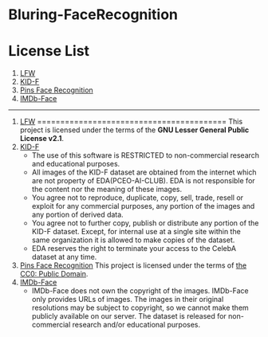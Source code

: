 # Bluring-FaceRecognition

License List
============
1. [LFW](http://vis-www.cs.umass.edu/lfw)
2. [KID-F](https://www.kaggle.com/datasets/vkehfdl1/kidf-kpop-idol-dataset-female)
3. [Pins Face Recognition](https://www.kaggle.com/datasets/hereisburak/pins-face-recognition)
4. [IMDb-Face](https://github.com/fwang91/IMDb-Face)
---------------------------------------------------
1. [LFW](http://vis-www.cs.umass.edu/lfw)
=========================================
    This project is licensed under the terms of the **GNU Lesser General Public License v2.1**.
2. [KID-F](https://www.kaggle.com/datasets/vkehfdl1/kidf-kpop-idol-dataset-female)
    + The use of this software is RESTRICTED to non-commercial research and educational purposes.
    + All images of the KID-F dataset are obtained from the internet which are not property of EDA(PCEO-AI-CLUB). EDA is not responsible for the content nor the meaning of these images.
    + You agree not to reproduce, duplicate, copy, sell, trade, resell or exploit for any commercial purposes, any portion of the images and any portion of derived data.
    + You agree not to further copy, publish or distribute any portion of the KID-F dataset. Except, for internal use at a single site within the same organization it is allowed to make copies of the dataset.
    + EDA reserves the right to terminate your access to the CelebA dataset at any time.
3. [Pins Face Recognition](https://www.kaggle.com/datasets/hereisburak/pins-face-recognition)
    This project is licensed under the terms of [the CC0: Public Domain](https://creativecommons.org/publicdomain/zero/1.0/).
4. [IMDb-Face](https://github.com/fwang91/IMDb-Face)
    + IMDb-Face does not own the copyright of the images. IMDb-Face only provides URLs of images. The images in their original resolutions may be subject to copyright, so we cannot make them publicly available on our server. The dataset is released for non-commercial research and/or educational purposes.
